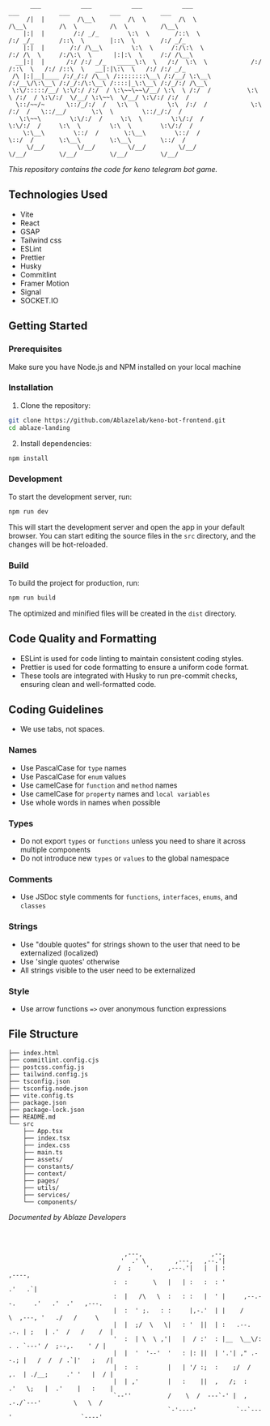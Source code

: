 ```
      ___           ___           ___           ___                    ___           ___           ___           ___
     /|  |         /\__\         /\  \         /\  \                  /\__\         /\  \         /\  \         /\__\
    |:|  |        /:/ _/_        \:\  \       /::\  \                /:/ _/_       /::\  \       |::\  \       /:/ _/_
    |:|  |       /:/ /\__\        \:\  \     /:/\:\  \              /:/ /\  \     /:/\:\  \      |:|:\  \     /:/ /\__\
  __|:|  |      /:/ /:/ _/_   _____\:\  \   /:/  \:\  \            /:/ /::\  \   /:/ /::\  \   __|:|\:\  \   /:/ /:/ _/_
 /\ |:|__|____ /:/_/:/ /\__\ /::::::::\__\ /:/__/ \:\__\          /:/__\/\:\__\ /:/_/:/\:\__\ /::::|_\:\__\ /:/_/:/ /\__\
 \:\/:::::/__/ \:\/:/ /:/  / \:\~~\~~\/__/ \:\  \ /:/  /          \:\  \ /:/  / \:\/:/  \/__/ \:\~~\  \/__/ \:\/:/ /:/  /
  \::/~~/~      \::/_/:/  /   \:\  \        \:\  /:/  /            \:\  /:/  /   \::/__/       \:\  \        \::/_/:/  /
   \:\~~\        \:\/:/  /     \:\  \        \:\/:/  /              \:\/:/  /     \:\  \        \:\  \        \:\/:/  /
    \:\__\        \::/  /       \:\__\        \::/  /                \::/  /       \:\__\        \:\__\        \::/  /
     \/__/         \/__/         \/__/         \/__/                  \/__/         \/__/         \/__/         \/__/
```

_This repository contains the code for keno telegram bot game._

## Technologies Used

- Vite
- React
- GSAP
- Tailwind css
- ESLint
- Prettier
- Husky
- Commitlint
- Framer Motion
- Signal
- SOCKET.IO

## Getting Started

### Prerequisites

Make sure you have Node.js and NPM installed on your local machine

### Installation

1. Clone the repository:

```bash
git clone https://github.com/Ablazelab/keno-bot-frontend.git
cd ablaze-landing
```

2. Install dependencies:

```bash
npm install
```

### Development

To start the development server, run:

```bash
npm run dev
```

This will start the development server and open the app in your default browser. You can start editing the source files in the `src` directory, and the changes will be hot-reloaded.

### Build

To build the project for production, run:

```bash
npm run build
```

The optimized and minified files will be created in the `dist` directory.

## Code Quality and Formatting

- ESLint is used for code linting to maintain consistent coding styles.
- Prettier is used for code formatting to ensure a uniform code format.
- These tools are integrated with Husky to run pre-commit checks, ensuring clean and well-formatted code.

## Coding Guidelines

- We use tabs, not spaces.

### Names

- Use PascalCase for `type` names
- Use PascalCase for `enum` values
- Use camelCase for `function` and `method` names
- Use camelCase for `property` names and `local variables`
- Use whole words in names when possible

### Types

- Do not export `types` or `functions` unless you need to share it across multiple components
- Do not introduce new `types` or `values` to the global namespace

### Comments

- Use JSDoc style comments for `functions`, `interfaces`, `enums`, and `classes`

### Strings

- Use "double quotes" for strings shown to the user that need to be externalized (localized)
- Use 'single quotes' otherwise
- All strings visible to the user need to be externalized

### Style

- Use arrow functions `=>` over anonymous function expressions

## File Structure

```
├── index.html
├── commitlint.config.cjs
├── postcss.config.js
├── tailwind.config.js
├── tsconfig.json
├── tsconfig.node.json
├── vite.config.ts
├── package.json
├── package-lock.json
├── README.md
└── src
    ├── App.tsx
    ├── index.tsx
    ├── index.css
    ├── main.ts
    ├── assets/
    ├── constants/
    ├── context/
    ├── pages/
    ├── utils/
    ├── services/
    └── components/
```

_Documented by Ablaze Developers_

##

```


                                ,---,                   ,--,
                               '  .' \        ,---,   ,--.'|
                              /  ;    '.    ,---.'|   |  | :                      ,----,
                             :  :       \   |   | :   :  : '                    .'   .`|
                             :  |   /\   \  :   : :   |  ' |     ,--.--.     .'   .'  .'   ,---.
                             |  :  ' ;.   : :     |,-.'  | |    /       \  ,---, '   ./   /     \
                             |  |  ;/  \   \|   : '  ||  | :   .--.  .-. | ;   | .'  /   /    /  |
                             '  :  | \  \ ,'|   |  / :'  : |__  \__\/: . . `---' /  ;--,.    ' / |
                             |  |  '  '--'  '   : |: ||  | '.'| ," .--.; |   /  /  / .`|'   ;   /|
                             |  :  :        |   | '/ :;  :    ;/  /  ,.  | ./__;     .' '   |  / |
                             |  | ,'        |   :    ||  ,   /;  :   .'   \;   |  .'    |   :    |
                             `--''          /    \  /  ---`-' |  ,     .-./`---'         \   \  /
                                            `-'----'           `--`---'                   `----'
```
